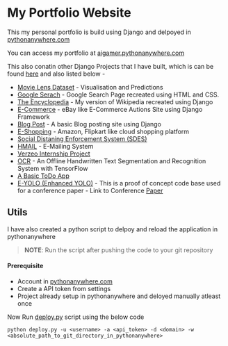 # My Portfolio Website

This my personal portfolio is build using Django and delpoyed in [pythonanywhere.com](https://www.pythonanywhere.com/)

You can access my portfolio at [aigamer.pythonanywhere.com](https://aigamer.pythonanywhere.com/)

This also conatin other Django Projects that I have built, which is can be found [here](https://aigamer.pythonanywhere.com/#projects) and also listed below - 

- [Movie Lens Dataset](https://aigamer28100.github.io/Movie-Lens-Dataset-Visualization-and-Prediction/)  - Visualisation and Predictions
- [Google Serach](https://aigamer28100.github.io/Google-Search/) - Google Search Page recreated using HTML and CSS.
- [The Encyclopedia](https://aigamer.pythonanywhere.com/encyclopedia/) - My version of Wikipedia recreated using Django
- [E-Commerce](https://aigamer.pythonanywhere.com/auctions/) - eBay like E-Commerce Autions Site using Django Framework
- [Blog Post](https://aigamer.pythonanywhere.com/blog/) - A basic Blog posting site using Django
- [E-Shopping](https://aigamer.pythonanywhere.com/ecart/) - Amazon, Flipkart like cloud shopping platform
- [Social Distaning Enforcement System (SDES)](https://github.com/AIGamer28100/Social-Distance-Detection-using-OpenCV)
- [HMAIL](https://aigamer.pythonanywhere.com/hmail/) - E-Mailing System
- [Verzeo Internship Project](https://github.com/AIGamer28100/Verzeo-Internship)
- [OCR](https://github.com/AIGamer28100/Design-Project-II) - An Offline Handwritten Text Segmentation and Recognition System with TensorFlow
- [A Basic ToDo App](https://aigamer.pythonanywhere.com/todo/)
- [E-YOLO (Enhanced YOLO)](https://github.com/HariHaran-S-HITS/E-YOLO) - This is a proof of concept code base used for a conference paper - Link to Conference [Paper](https://ieeexplore.ieee.org/document/9885410)



## Utils

I have also created a python script to delpoy and reload the application in pythonanywhere

> **NOTE**: Run the script after pushing the code to your git repository

#### Prerequisite

- Account in [pythonanywhere.com](https://www.pythonanywhere.com)
- Create a API token from settings
- Project already setup in pythonanywhere and deloyed manually atleast once

Now Run [deploy.py](deploy.py) script using the below code
```
python deploy.py -u <username> -a <api_token> -d <domain> -w <absolute_path_to_git_directory_in_pythonanywhere>
```
